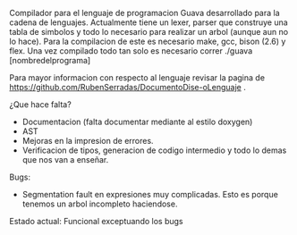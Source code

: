 Compilador para el lenguaje de programacion Guava desarrollado para la cadena de lenguajes.
Actualmente tiene un lexer, parser que construye una tabla de simbolos y todo lo necesario para realizar un arbol (aunque aun no lo hace).
Para la compilacion de este es necesario make, gcc, bison (2.6) y flex. Una vez compilado todo tan solo es necesario correr ./guava [nombredelprograma]


Para mayor informacion con respecto al
lenguaje revisar la pagina de https://github.com/RubenSerradas/DocumentoDise-oLenguaje .

¿Que hace falta?

* Documentacion (falta documentar mediante al estilo doxygen)
* AST
* Mejoras en la impresion de errores.
* Verificacion de tipos, generacion de codigo intermedio y todo lo demas que nos van a enseñar.

Bugs:

* Segmentation fault en expresiones muy complicadas. Esto es porque tenemos un arbol incompleto haciendose.

Estado actual: Funcional exceptuando los bugs